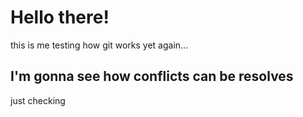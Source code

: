 # Hello there!
this is me testing how git works yet again...

## I'm gonna see how conflicts can be resolves
just checking